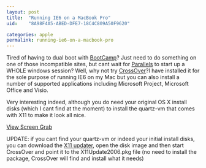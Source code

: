 ```yaml
---
layout: post
title:  "Running IE6 on a MacBook Pro"
uid:	"8A98F4A5-ABED-DFE7-18C4C809A50F9620"

categories: apple
permalink: running-ie6-on-a-macbook-pro
---
```

Tired of having to dual boot with <a href="http://www.apple.com/macosx/bootcamp/">BootCamp</a>? Just need to do something on one of those incompatible sites, but cant wait for <a href="http://www.parallels.com/en/products/desktop/">Parallels</a> to start up a WHOLE windows session? Well, why not try <a href="http://www.codeweavers.com/products/cxmac/">CrossOver</a>?I have installed it for the sole purpose of running IE6 on my Mac but you can also install a number of supported applications including Microsoft Project, Microsoft Office and Visio.

Very interesting indeed, although you do need your original OS X install disks (which I cant find at the moment) to install the quartz-vm that comes with X11 to make it look all nice.

<a href="http://www.markdrew.co.uk/blog/images/crossOver.png" target="_blank">View Screen Grab</a>

UPDATE: if you cant find your quartz-vm or indeed your initial install disks, you can download the <a href="http://www.apple.com/downloads/macosx/apple/x11update2006.html">X11 updater</a>, open the disk image and then start CrossOver and point it to the X11Update2006.pkg file (no need to install the package, CrossOver will find and install what it needs)